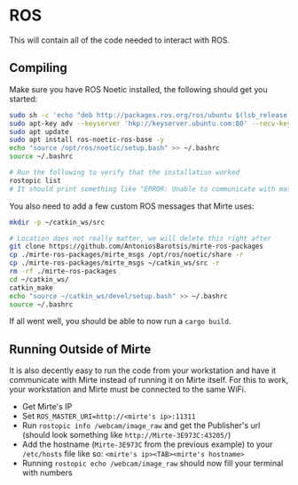 # ROS

This will contain all of the code needed to interact with ROS.

## Compiling

Make sure you have ROS Noetic installed, the following should get you started:

```sh
sudo sh -c 'echo "deb http://packages.ros.org/ros/ubuntu $(lsb_release -sc) main" > /etc/apt/sources.list.d/ros-latest.list'
sudo apt-key adv --keyserver 'hkp://keyserver.ubuntu.com:80' --recv-key C1CF6E31E6BADE8868B172B4F42ED6FBAB17C654
sudo apt update
sudo apt install ros-noetic-ros-base -y
echo "source /opt/ros/noetic/setup.bash" >> ~/.bashrc
source ~/.bashrc

# Run the following to verify that the installation worked
rostopic list
# It should print something like "ERROR: Unable to communicate with master!"
```

You also need to add a few custom ROS messages that Mirte uses:

```sh
mkdir -p ~/catkin_ws/src

# Location does not really matter, we will delete this right after
git clone https://github.com/AntoniosBarotsis/mirte-ros-packages
cp ./mirte-ros-packages/mirte_msgs /opt/ros/noetic/share -r
cp ./mirte-ros-packages/mirte_msgs ~/catkin_ws/src -r
rm -rf ./mirte-ros-packages
cd ~/catkin_ws/
catkin_make
echo "source ~/catkin_ws/devel/setup.bash" >> ~/.bashrc
source ~/.bashrc
```

If all went well, you should be able to now run a `cargo build`.

## Running Outside of Mirte

It is also decently easy to run the code from your workstation and have it communicate with Mirte
instead of running it on Mirte itself. For this to work, your workstation and Mirte must be
connected to the same WiFi.

- Get Mirte's IP
- Set `ROS_MASTER_URI=http://<mirte's ip>:11311`
- Run `rostopic info /webcam/image_raw` and get the Publisher's url (should look something like
  `http://Mirte-3E973C:43205/`)
- Add the hostname (`Mirte-3E973C` from the previous example) to your `/etc/hosts` file like so:
  `<mirte's ip><TAB><mirte's hostname>`
- Running `rostopic echo /webcam/image_raw` should now fill your terminal with numbers
